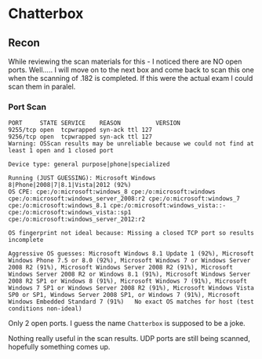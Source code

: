 # Chatterbox

## Recon
While reviewing the scan materials for this - I noticed there are NO open ports. Well.....
I will move on to the next box and come back to scan this one when the scanning of .182 is completed. If this were the actual exam I could scan them in paralel.

### Port Scan

```text
PORT     STATE SERVICE    REASON          VERSION                                                                                                                            9255/tcp open  tcpwrapped syn-ack ttl 127                                                                                                                                    9256/tcp open  tcpwrapped syn-ack ttl 127                                                                                                           
Warning: OSScan results may be unreliable because we could not find at least 1 open and 1 closed port                                                                        

Device type: general purpose|phone|specialized

Running (JUST GUESSING): Microsoft Windows 8|Phone|2008|7|8.1|Vista|2012 (92%)                                                                                               OS CPE: cpe:/o:microsoft:windows_8 cpe:/o:microsoft:windows cpe:/o:microsoft:windows_server_2008:r2 cpe:/o:microsoft:windows_7 cpe:/o:microsoft:windows_8.1 cpe:/o:microsoft:windows_vista::- cpe:/o:microsoft:windows_vista::sp1 cpe:/o:microsoft:windows_server_2012:r2                                                                                 

OS fingerprint not ideal because: Missing a closed TCP port so results incomplete                                                                                            

Aggressive OS guesses: Microsoft Windows 8.1 Update 1 (92%), Microsoft Windows Phone 7.5 or 8.0 (92%), Microsoft Windows 7 or Windows Server 2008 R2 (91%), Microsoft Windows Server 2008 R2 (91%), Microsoft Windows Server 2008 R2 or Windows 8.1 (91%), Microsoft Windows Server 2008 R2 SP1 or Windows 8 (91%), Microsoft Windows 7 (91%), Microsoft Windows 7 SP1 or Windows Server 2008 R2 (91%), Microsoft Windows Vista SP0 or SP1, Windows Server 2008 SP1, or Windows 7 (91%), Microsoft Windows Embedded Standard 7 (91%)   No exact OS matches for host (test conditions non-ideal)
```

Only 2 open ports. I guess the name `Chatterbox` is supposed to be a joke.

Nothing really useful in the scan results. UDP ports are still being scanned, hopefully something comes up.



